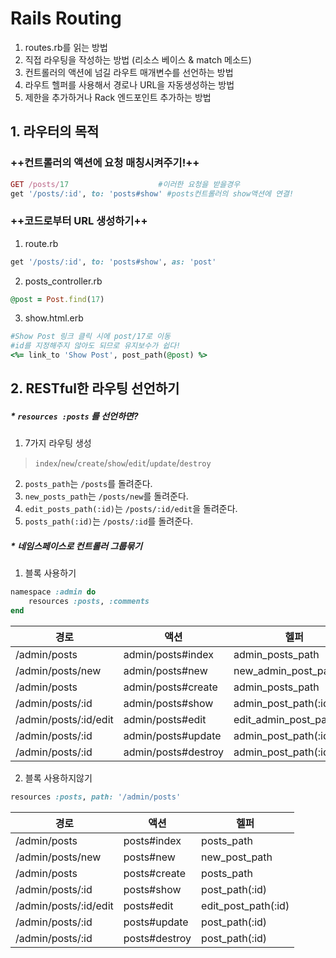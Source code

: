 # Rails Routing
1. routes.rb를 읽는 방법
2. 직접 라우팅을 작성하는 방법 (리소스 베이스 & match 메소드)
3. 컨트롤러의 액션에 넘길 라우트 매개변수를 선언하는 방법
4. 라우트 헬퍼를 사용해서 경로나 URL을 자동생성하는 방법
5. 제한을 추가하거나 Rack 엔드포인트 추가하는 방법

## 1. 라우터의 목적
### **++컨트롤러의 액션에 요청 매칭시켜주기!++**
```ruby
GET /posts/17 					 #이러한 요청을 받을경우
get '/posts/:id', to: 'posts#show' #posts컨트롤러의 show액션에 연결!
```

### **++코드로부터 URL 생성하기++**
1. route.rb
```ruby
get '/posts/:id', to: 'posts#show', as: 'post'
```

2. posts_controller.rb
```ruby
@post = Post.find(17)
```

3. show.html.erb
```ruby
#Show Post 링크 클릭 시에 post/17로 이동
#id를 지정해주지 않아도 되므로 유지보수가 쉽다!
<%= link_to 'Show Post', post_path(@post) %>
```

## 2. RESTful한 라우팅 선언하기
##### * `resources :posts` 를 선언하면?
1. 7가지 라우팅 생성
>`index`/`new`/`create`/`show`/`edit`/`update`/`destroy` 
2. `posts_path`는 `/posts`를 돌려준다.
3. `new_posts_path`는 `/posts/new`를 돌려준다.
4. `edit_posts_path(:id)`는 `/posts/:id/edit`을 돌려준다.
5. `posts_path(:id)`는 `/posts/:id`를 돌려준다.

##### * 네임스페이스로 컨트롤러 그룹묶기
1. 블록 사용하기
```ruby
namespace :admin do
	resources :posts, :comments
end
```
| 경로 | 액션 | 헬퍼 |
|--------|--------|--------|
| /admin/posts | admin/posts#index | admin_posts_path |
| /admin/posts/new | admin/posts#new | new_admin_post_path |
| /admin/posts | admin/posts#create | admin_posts_path |
| /admin/posts/:id | admin/posts#show | admin_post_path(:id) |
| /admin/posts/:id/edit | admin/posts#edit | edit_admin_post_path(:id) |
| /admin/posts/:id | admin/posts#update | admin_post_path(:id) |
| /admin/posts/:id | admin/posts#destroy | admin_post_path(:id) |

2. 블록 사용하지않기
```ruby
resources :posts, path: '/admin/posts'
```
| 경로 | 액션 | 헬퍼 |
|--------|--------|--------|
| /admin/posts | posts#index | posts_path |
| /admin/posts/new | posts#new | new_post_path |
| /admin/posts | posts#create | posts_path |
| /admin/posts/:id | posts#show | post_path(:id) |
| /admin/posts/:id/edit | posts#edit | edit_post_path(:id) |
| /admin/posts/:id | posts#update | post_path(:id) |
| /admin/posts/:id | posts#destroy | post_path(:id) |

